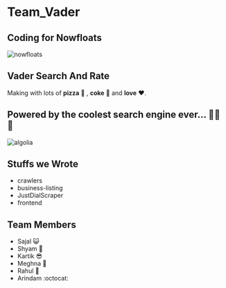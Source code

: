 # Team_Vader

## Coding for Nowfloats

![nowfloats](https://raw.github.com/arindampradhan/Team_Vader/master/float.png)


## Vader Search And Rate

Making with lots of **pizza** :pizza: , **coke** :beer: and **love** :heart:.

## Powered by the coolest search engine ever... :purple_heart::purple_heart::purple_heart:

![algolia](http://500.co/wp-content/uploads/2015/04/algolia.png)

## Stuffs we Wrote

* crawlers
* business-listing
* JustDialScraper
* frontend


## Team Members

* Sajal :smiley_cat:
* Shyam :imp:
* Kartik :sunglasses:
* Meghna :raising_hand:
* Rahul :penguin:
* Arindam :octocat:
